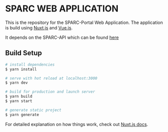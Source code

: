 # SPARC WEB APPLICATION
This is the repository for the SPARC-Portal Web Application. The application is build using [Nuxt.js](https://nuxtjs.org) and [Vue.js](https://vuejs.org/).

It depends on the SPARC-API which can be found [here](https://github.com/nih-sparc/sparc-api) 

## Build Setup

``` bash
# install dependencies
$ yarn install

# serve with hot reload at localhost:3000
$ yarn dev

# build for production and launch server
$ yarn build
$ yarn start

# generate static project
$ yarn generate
```

For detailed explanation on how things work, check out [Nuxt.js docs](https://nuxtjs.org).
